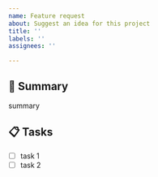 ```yaml
---
name: Feature request
about: Suggest an idea for this project
title: ''
labels: ''
assignees: ''

---
```


## 📌 Summary

summary

## 📋 Tasks

- [ ] task 1
- [ ] task 2
